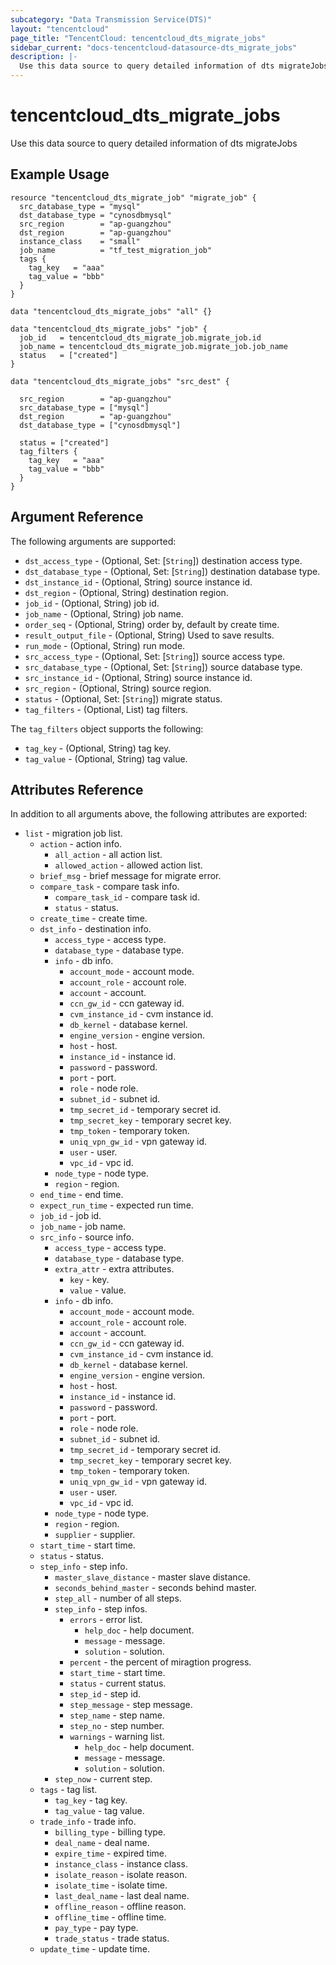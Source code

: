 ```yaml
---
subcategory: "Data Transmission Service(DTS)"
layout: "tencentcloud"
page_title: "TencentCloud: tencentcloud_dts_migrate_jobs"
sidebar_current: "docs-tencentcloud-datasource-dts_migrate_jobs"
description: |-
  Use this data source to query detailed information of dts migrateJobs
---
```


# tencentcloud_dts_migrate_jobs

Use this data source to query detailed information of dts migrateJobs

## Example Usage

```hcl
resource "tencentcloud_dts_migrate_job" "migrate_job" {
  src_database_type = "mysql"
  dst_database_type = "cynosdbmysql"
  src_region        = "ap-guangzhou"
  dst_region        = "ap-guangzhou"
  instance_class    = "small"
  job_name          = "tf_test_migration_job"
  tags {
    tag_key   = "aaa"
    tag_value = "bbb"
  }
}

data "tencentcloud_dts_migrate_jobs" "all" {}

data "tencentcloud_dts_migrate_jobs" "job" {
  job_id   = tencentcloud_dts_migrate_job.migrate_job.id
  job_name = tencentcloud_dts_migrate_job.migrate_job.job_name
  status   = ["created"]
}

data "tencentcloud_dts_migrate_jobs" "src_dest" {

  src_region        = "ap-guangzhou"
  src_database_type = ["mysql"]
  dst_region        = "ap-guangzhou"
  dst_database_type = ["cynosdbmysql"]

  status = ["created"]
  tag_filters {
    tag_key   = "aaa"
    tag_value = "bbb"
  }
}
```

## Argument Reference

The following arguments are supported:

* `dst_access_type` - (Optional, Set: [`String`]) destination access type.
* `dst_database_type` - (Optional, Set: [`String`]) destination database type.
* `dst_instance_id` - (Optional, String) source instance id.
* `dst_region` - (Optional, String) destination region.
* `job_id` - (Optional, String) job id.
* `job_name` - (Optional, String) job name.
* `order_seq` - (Optional, String) order by, default by create time.
* `result_output_file` - (Optional, String) Used to save results.
* `run_mode` - (Optional, String) run mode.
* `src_access_type` - (Optional, Set: [`String`]) source access type.
* `src_database_type` - (Optional, Set: [`String`]) source database type.
* `src_instance_id` - (Optional, String) source instance id.
* `src_region` - (Optional, String) source region.
* `status` - (Optional, Set: [`String`]) migrate status.
* `tag_filters` - (Optional, List) tag filters.

The `tag_filters` object supports the following:

* `tag_key` - (Optional, String) tag key.
* `tag_value` - (Optional, String) tag value.

## Attributes Reference

In addition to all arguments above, the following attributes are exported:

* `list` - migration job list.
  * `action` - action info.
    * `all_action` - all action list.
    * `allowed_action` - allowed action list.
  * `brief_msg` - brief message for migrate error.
  * `compare_task` - compare task info.
    * `compare_task_id` - compare task id.
    * `status` - status.
  * `create_time` - create time.
  * `dst_info` - destination info.
    * `access_type` - access type.
    * `database_type` - database type.
    * `info` - db info.
      * `account_mode` - account mode.
      * `account_role` - account role.
      * `account` - account.
      * `ccn_gw_id` - ccn gateway id.
      * `cvm_instance_id` - cvm instance id.
      * `db_kernel` - database kernel.
      * `engine_version` - engine version.
      * `host` - host.
      * `instance_id` - instance id.
      * `password` - password.
      * `port` - port.
      * `role` - node role.
      * `subnet_id` - subnet id.
      * `tmp_secret_id` - temporary secret id.
      * `tmp_secret_key` - temporary secret key.
      * `tmp_token` - temporary token.
      * `uniq_vpn_gw_id` - vpn gateway id.
      * `user` - user.
      * `vpc_id` - vpc id.
    * `node_type` - node type.
    * `region` - region.
  * `end_time` - end time.
  * `expect_run_time` - expected run time.
  * `job_id` - job id.
  * `job_name` - job name.
  * `src_info` - source info.
    * `access_type` - access type.
    * `database_type` - database type.
    * `extra_attr` - extra attributes.
      * `key` - key.
      * `value` - value.
    * `info` - db info.
      * `account_mode` - account mode.
      * `account_role` - account role.
      * `account` - account.
      * `ccn_gw_id` - ccn gateway id.
      * `cvm_instance_id` - cvm instance id.
      * `db_kernel` - database kernel.
      * `engine_version` - engine version.
      * `host` - host.
      * `instance_id` - instance id.
      * `password` - password.
      * `port` - port.
      * `role` - node role.
      * `subnet_id` - subnet id.
      * `tmp_secret_id` - temporary secret id.
      * `tmp_secret_key` - temporary secret key.
      * `tmp_token` - temporary token.
      * `uniq_vpn_gw_id` - vpn gateway id.
      * `user` - user.
      * `vpc_id` - vpc id.
    * `node_type` - node type.
    * `region` - region.
    * `supplier` - supplier.
  * `start_time` - start time.
  * `status` - status.
  * `step_info` - step info.
    * `master_slave_distance` - master slave distance.
    * `seconds_behind_master` - seconds behind master.
    * `step_all` - number of all steps.
    * `step_info` - step infos.
      * `errors` - error list.
        * `help_doc` - help document.
        * `message` - message.
        * `solution` - solution.
      * `percent` - the percent of miragtion progress.
      * `start_time` - start time.
      * `status` - current status.
      * `step_id` - step id.
      * `step_message` - step message.
      * `step_name` - step name.
      * `step_no` - step number.
      * `warnings` - warning list.
        * `help_doc` - help document.
        * `message` - message.
        * `solution` - solution.
    * `step_now` - current step.
  * `tags` - tag list.
    * `tag_key` - tag key.
    * `tag_value` - tag value.
  * `trade_info` - trade info.
    * `billing_type` - billing type.
    * `deal_name` - deal name.
    * `expire_time` - expired time.
    * `instance_class` - instance class.
    * `isolate_reason` - isolate reason.
    * `isolate_time` - isolate time.
    * `last_deal_name` - last deal name.
    * `offline_reason` - offline reason.
    * `offline_time` - offline time.
    * `pay_type` - pay type.
    * `trade_status` - trade status.
  * `update_time` - update time.



